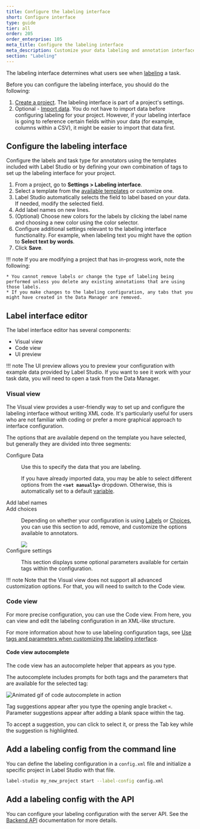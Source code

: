 ```yaml
---
title: Configure the labeling interface
short: Configure interface
type: guide
tier: all
order: 205
order_enterprise: 105
meta_title: Configure the labeling interface
meta_description: Customize your data labeling and annotation interface with templates or custom tag combinations for your machine learning and data science projects.
section: "Labeling"
---
```


The labeling interface determines what users see when [labeling](labeling) a task. 

Before you can configure the labeling interface, you should do the following: 

1. [Create a project](setup_project.html#Create-a-project). The labeling interface is part of a project's settings. 
2. Optional - [Import data](tasks). You do not have to import data before configuring labeling for your project. However, if your labeling interface is going to reference certain fields within your data (for example, columns within a CSV), it might be easier to import that data first. 


## Configure the labeling interface

Configure the labels and task type for annotators using the templates included with Label Studio or by defining your own combination of tags to set up the labeling interface for your project.

1. From a project, go to **Settings > Labeling interface**. 
2. Select a template from the [available templates](/templates) or customize one.
3. Label Studio automatically selects the field to label based on your data. If needed, modify the selected field.
4. Add label names on new lines.
5. (Optional) Choose new colors for the labels by clicking the label name and choosing a new color using the color selector.
6. Configure additional settings relevant to the labeling interface functionality. For example, when labeling text you might have the option to **Select text by words**.
7. Click **Save**.

!!! note 
    If you are modifying a project that has in-progress work, note the following:

    * You cannot remove labels or change the type of labeling being performed unless you delete any existing annotations that are using those labels.
    * If you make changes to the labeling configuration, any tabs that you might have created in the Data Manager are removed.


## Label interface editor

The label interface editor has several components:

* Visual view 
* Code view
* UI preview

!!! note
    The UI preview allows you to preview your configuration with example data provided by Label Studio. If you want to see it work with your task data, you will need to open a task from the Data Manager. 

### Visual view

The Visual view provides a user-friendly way to set up and configure the labeling interface without writing XML code. It's particularly useful for users who are not familiar with coding or prefer a more graphical approach to interface configuration.

The options that are available depend on the template you have selected, but generally they are divided into three segments:

<dl>

<dt>Configure Data</dt>

<dd>

Use this to specify the data that you are labeling. 

If you have already imported data, you may be able to select different options from the **`<set manually>`** dropdown. Otherwise, this is automatically set to a default [variable](label_components#Variables). 

</dd>

<dt>Add label names</dt>
<dt>Add choices</dt>
<dd>

Depending on whether your configuration is using [Labels](/tags/labels) or [Choices](/tags/choices), you can use this section to add, remove, and customize the options available to annotators. 

<img src="/images/label/visual_editor.gif" style="max-width: 800px!important;"/>

</dd>

<dt>Configure settings</dt>

<dd>

This section displays some optional parameters available for certain tags within the configuration. 


</dd>

</dl>


!!! note
    Note that the Visual view does not support all advanced customization options. For that, you will need to switch to the Code view. 


### Code view

For more precise configuration, you can use the Code view. From here, you can view and edit the labeling configuration in an XML-like structure. 

For more information about how to use labeling configuration tags, see [Use tags and parameters when customizing the labeling interface](label_components). 


#### Code view autocomplete

The code view has an autocomplete helper that appears as you type. 

The autocomplete includes prompts for both tags and the parameters that are available for the selected tag:

![Animated gif of code autocomplete in action](/images/label/autocomplete.gif)

Tag suggestions appear after you type the opening angle bracket `<`. Parameter suggestions appear after adding a blank space within the tag. 

To accept a suggestion, you can click to select it, or press the Tab key while the suggestion is highlighted.  

<div class="opensource-only">

## Add a labeling config from the command line

You can define the labeling configuration in a `config.xml` file and initialize a specific project in Label Studio with that file.

```bash
label-studio my_new_project start --label-config config.xml
```

</div>

## Add a labeling config with the API

You can configure your labeling configuration with the server API. See the [Backend API](api.html) documentation for more details.
